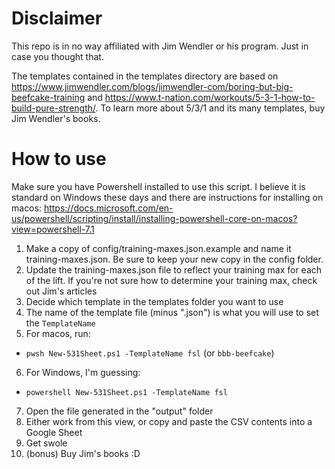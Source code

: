 # Disclaimer

This repo is in no way affiliated with Jim Wendler or his program. Just in case you thought that.

The templates contained in the templates directory are based on https://www.jimwendler.com/blogs/jimwendler-com/boring-but-big-beefcake-training and https://www.t-nation.com/workouts/5-3-1-how-to-build-pure-strength/. To learn more about 5/3/1 and its many templates, buy Jim Wendler's books.

# How to use

Make sure you have Powershell installed to use this script. I believe it is standard on Windows these days and there are instructions for installing on macos: https://docs.microsoft.com/en-us/powershell/scripting/install/installing-powershell-core-on-macos?view=powershell-7.1

1. Make a copy of config/training-maxes.json.example and name it training-maxes.json. Be sure to keep your new copy in the config folder.
2. Update the training-maxes.json file to reflect your training max for each of the lift. If you're not sure how to determine your training max, check out Jim's articles
3. Decide which template in the templates folder you want to use
4. The name of the template file (minus ".json") is what you will use to set the `TemplateName`
5. For macos, run:
  - `pwsh New-531Sheet.ps1 -TemplateName fsl` (or `bbb-beefcake`)
6. For Windows, I'm guessing:
  - `powershell New-531Sheet.ps1 -TemplateName fsl`
7. Open the file generated in the "output" folder
8. Either work from this view, or copy and paste the CSV contents into a Google Sheet
9. Get swole
10. (bonus) Buy Jim's books :D
